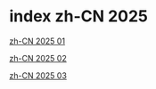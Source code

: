 # index zh-CN 2025

<a href="./01">zh-CN 2025 01</a>

<a href="./02">zh-CN 2025 02</a>

<a href="./03">zh-CN 2025 03</a>
